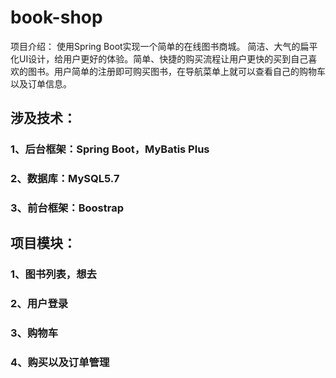 # book-shop
项目介绍：
使用Spring Boot实现一个简单的在线图书商城。 简洁、大气的扁平化UI设计，给用户更好的体验。简单、快捷的购买流程让用户更快的买到自己喜欢的图书。用户简单的注册即可购买图书，在导航菜单上就可以查看自己的购物车以及订单信息。
## 涉及技术：
### 1、后台框架：Spring Boot，MyBatis Plus
### 2、数据库：MySQL5.7
### 3、前台框架：Boostrap
## 项目模块：
### 1、图书列表，想去
### 2、用户登录
### 3、购物车
### 4、购买以及订单管理
